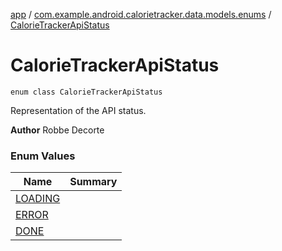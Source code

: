 [app](../../index.md) / [com.example.android.calorietracker.data.models.enums](../index.md) / [CalorieTrackerApiStatus](./index.md)

# CalorieTrackerApiStatus

`enum class CalorieTrackerApiStatus`

Representation of the API status.

**Author**
Robbe Decorte

### Enum Values

| Name | Summary |
|---|---|
| [LOADING](-l-o-a-d-i-n-g.md) |  |
| [ERROR](-e-r-r-o-r.md) |  |
| [DONE](-d-o-n-e.md) |  |
